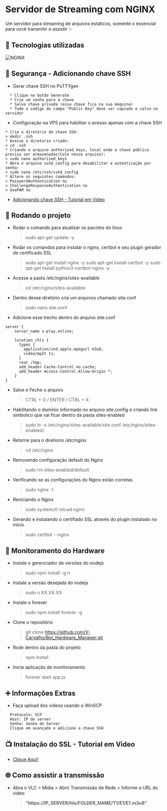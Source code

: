 # Servidor de Streaming com NGINX

Um servidor para streaming de arquivos estáticos, somente o essencial para você transmitir e assistir ✨

## 🔧 Tecnologias utilizadas

![NGINX](https://skillicons.dev/icons?i=nginx)

## 👮 Segurança - Adicionando chave SSH

- Gerar chave SSH no PuTTYgen
  
```
  * Clique no botão Generate
  * Crie um senha para a chave
  * Salve chave privada (essa chave fica na sua máquina)
  * Todo o código do campo "Public Key" deve ser copiado e salvo no servidor
```

- Configuração na VPS para habilitar o acesso apenas com a chave SSH
  
```
* Crie o diretório de chave SSH:
> mkdir .ssh
* Acesse o diretorio criado:
> cd .ssh
* Criando o arquivo authorized_keys, local onde a chave pública precisa ser armazenadas(Cole nesse arquivo):
> sudo nano authorized_keys
* Abra o arquivo sshd_config para desabilitar a autenticação por senha:
> sudo nano /etc/ssh/sshd_config
* Altere os seguintes comandos:
> PasswordAuthentication no
> ChallengeResponseAuthentication no
> UsePAM no
```
- [Adicionando chave SSH - Tutorial em Video](https://www.youtube.com/watch?v=WyZWMIA4XUA)

## 🚀 Rodando o projeto

- Rodar o comando para atualizar os pacotes do linux
  > sudo apt-get update -y

- Rodar os comandos para instalar o nginx, certbot e seu plugin gerador de certificado SSL
  > sudo apt-get install nginx -y
  > sudo apt-get install certbot -y
  > sudo apt-get install python3-certbot-nginx -y

- Acesse a pasta /etc/nginx/sites-available
  > cd /etc/nginx/sites-available

- Dentro desse diretório cria um arquivos chamado site.conf
  > sudo nano site.conf

- Adicione esse trecho dentro do arquivo site.conf

```
server {
    server_name v-play.online;

    location /hls {
      types {
        application/vnd.apple.mpegurl m3u8;
        video/mp2t ts;
      }
      root /tmp;
      add_header Cache-Control no-cache;
      add_header Access-Control-Allow-Origin *;
    }
}
```

- Salve e Feche o arquivo
  > CTRL + O / ENTER / CTRL + X

- Habilitando o domínio informado no arquivo site.config e criando link simbolico que vai ficar dentro da pasta sites-enabled
  > sudo ln -s /etc/nginx/sites-available/site.conf /etc/nginx/sites-enabled/

- Retorne para o diretiorio /etc/nginx
  > cd /etc/nginx

- Removendo configuração default do Nginx
  > sudo rm sites-enabled/default

- Verificando se as configurações do Nginx estão corretas
  > sudo nginx -t

- Reniciando o Nginx
  > sudo systemctl reload nginx

- Gerando e instalando o certifiado SSL através do plugin instalado no início
  > sudo certbot --nginx

## 🚨 Monitoramento do Hardware

- Instale o gerenciador de versões do nodejs
  > sudo npm install -g n

- Instale a versão desejada do nodejs
  > sudo n XX.XX.XX

- Instale o forever
  > sudo npm install forever -g

- Clone o repositório
  > git clone https://github.com/V-Carvalho/Bot_Hardware_Manager.git

- Rode dentro da pasta do projeto
  > npm install

- Inicie aplicação de monitoramento
  > forever start app.js

## ➕ Informações Extras

- Faça upload dos videos usando o WinSCP

```
  Protocolo: SCP
  Host: IP do server
  Senha: Senha do Server
  Clique em avançado e adicione a chave SSH
```

## 📺 Instalação do SSL - Tutorial em Video

- [Clique Aqui!](https://www.youtube.com/watch?v=EugUN6yz4Jk&t=503s)

## 🌐 Como assistir a transmissão

- Abra o VLC > Mídia > Abrir Transmissão de Rede > Informe a URL do video
  > **"https://IP_SERVER/hls/FOLDER_NAME/T1/E1/E1.m3u8"**
